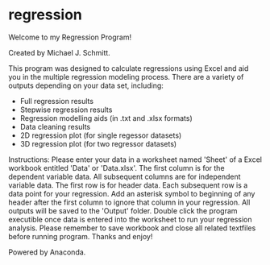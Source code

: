 # regression

Welcome to my Regression Program!

Created by Michael J. Schmitt.

This program was designed to calculate regressions using Excel and aid you in the multiple regression modeling process.
There are a variety of outputs depending on your data set, including:
<ul>
  <li>Full regression results</li>
  <li>Stepwise regression results</li>
  <li>Regression modelling aids (in .txt and .xlsx formats)</li>
  <li>Data cleaning results</li>
  <li>2D regression plot (for single regessor datasets)</li>
  <li>3D regression plot (for two regressor datasets)</li>
</ul>

Instructions:
Please enter your data in a worksheet named 'Sheet' of a Excel workbook entitled 'Data' or 'Data.xlsx'.
The first column is for the dependent variable data.
All subsequent columns are for independent variable data.
The first row is for header data.
Each subsequent row is a data point for your regression.
Add an asterisk symbol to beginning of any header after the first column to ignore that column in your regression.
All outputs will be saved to the 'Output' folder.
Double click the program executible once data is entered into the worksheet to run your regression analysis.
Please remember to save workbook and close all related textfiles before running program.
Thanks and enjoy!

Powered by Anaconda.
